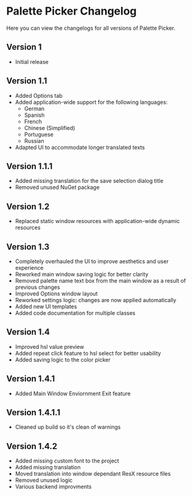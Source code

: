 # Palette Picker Changelog

Here you can view the changelogs for all versions of Palette Picker.

## Version 1

- Initial release

## Version 1.1

- Added Options tab
- Added application-wide support for the following languages:
  - German
  - Spanish
  - French
  - Chinese (Simplified)
  - Portuguese
  - Russian
- Adapted UI to accommodate longer translated texts

## Version 1.1.1

- Added missing translation for the save selection dialog title
- Removed unused NuGet package

## Version 1.2

- Replaced static window resources with application-wide dynamic resources

## Version 1.3

- Completely overhauled the UI to improve aesthetics and user experience
- Reworked main window saving logic for better clarity
- Removed palette name text box from the main window as a result of previous changes
- Improved Options window layout
- Reworked settings logic: changes are now applied automatically
- Added new UI templates
- Added code documentation for multiple classes

## Version 1.4

 - Improved hsl value preview
 - Added repeat click feature to hsl select for better usability
 - Added saving logic to the color picker

## Version 1.4.1
 
 - Added Main Window Enviornment Exit feature

## Version 1.4.1.1

 - Cleaned up build so it's clean of warnings

## Version 1.4.2
 
 - Added missing custom font to the project
 - Added missing translation
 - Moved translation into window dependant ResX resource files
 - Removed unused logic
 - Various backend improvments